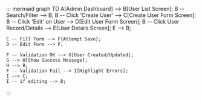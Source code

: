 ::: mermaid
graph TD
    A[Admin Dashboard] --> B[User List Screen];
    B -- Search/Filter --> B;
    B -- Click 'Create User' --> C[Create User Form Screen];
    B -- Click 'Edit' on User --> D[Edit User Form Screen];
    B -- Click User Record/Details --> E[User Details Screen];
    E --> B;

    C -- Fill Form --> F{Attempt Save};
    D -- Edit Form --> F;

    F -- Validation OK --> G[User Created/Updated];
    G --> H[Show Success Message];
    H --> B;
    F -- Validation Fail --> I[Highlight Errors];
    I --> C;
    I -- if editing --> D;
:::
